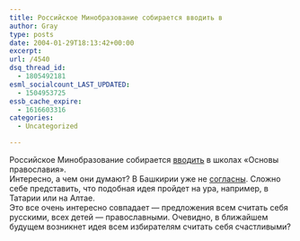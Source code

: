 ```yaml
---
title: Российское Минобразование собирается вводить в
author: Gray
type: posts
date: 2004-01-29T18:13:42+00:00
excerpt:
url: /4540
dsq_thread_id:
  - 1805492181
esml_socialcount_LAST_UPDATED:
  - 1504953725
essb_cache_expire:
  - 1616603316
categories:
  - Uncategorized

---
```








Российское Минобразование собирается <a href="http://www.newsru.com/religy/26Jan2004/rozh_chten.html" target="_blank">вводить</a> в школах &#171;Основы православия&#187;.  
Интересно, а чем они думают? В Башкирии уже не <a href="http://www.rosbalt.ru/2004/01/27/140656.html" target="_blank">согласны</a>. Сложно себе представить, что подобная идея пройдет на ура, например, в Татарии или на Алтае.  
Это все очень интересно совпадает &#8212; предложения всем считать себя русскими, всех детей &#8212; православными. Очевидно, в ближайшем будущем возникнет идея всем избирателям считать себя счастливыми?